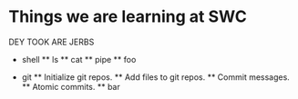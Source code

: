Things we are learning at SWC
=============================

DEY TOOK ARE JERBS

* shell
** ls
** cat
** pipe
** foo

* git
** Initialize git repos.
** Add files to git repos.
** Commit messages.
** Atomic commits.
** bar

